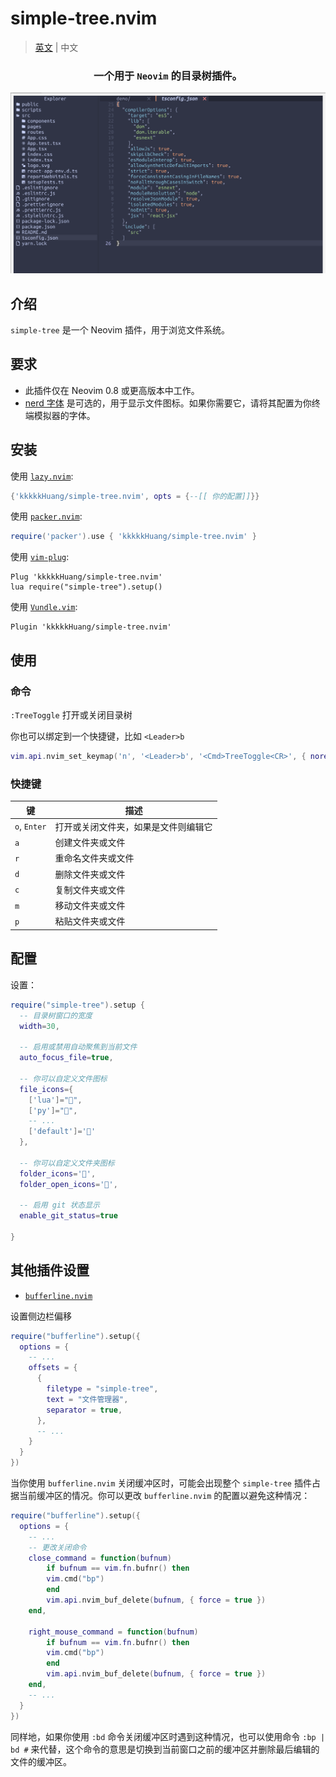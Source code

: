 # simple-tree.nvim

> [英文](./README.md) | 中文

<div align="center">
  <h3>一个用于 <code>Neovim</code> 的目录树插件。</h3>
  <img src="asset/image.png" alt="simple-tree" />
</div>

## 介绍

`simple-tree` 是一个 Neovim 插件，用于浏览文件系统。

## 要求

- 此插件仅在 Neovim 0.8 或更高版本中工作。
- [nerd 字体](https://www.nerdfonts.com/) 是可选的，用于显示文件图标。如果你需要它，请将其配置为你终端模拟器的字体。

## 安装

使用 [`lazy.nvim`](https://github.com/folke/lazy.nvim):

```lua
{'kkkkkHuang/simple-tree.nvim', opts = {--[[ 你的配置]]}}
```

使用 [`packer.nvim`](https://github.com/wbthomason/packer.nvim):

```lua
require('packer').use { 'kkkkkHuang/simple-tree.nvim' }
```

使用 [`vim-plug`](https://github.com/junegunn/vim-plug):

```vim
Plug 'kkkkkHuang/simple-tree.nvim'
lua require("simple-tree").setup()
```

使用 [`Vundle.vim`](https://github.com/VundleVim/Vundle.vim):

```vim
Plugin 'kkkkkHuang/simple-tree.nvim'
```


## 使用

### 命令

`:TreeToggle` 打开或关闭目录树

你也可以绑定到一个快捷键，比如 `<Leader>b`

```lua
vim.api.nvim_set_keymap('n', '<Leader>b', '<Cmd>TreeToggle<CR>', { noremap = true })
```

### 快捷键

| 键           | 描述                                 |
| ------------ | ------------------------------------ |
| `o`, `Enter` | 打开或关闭文件夹，如果是文件则编辑它 |
| `a`          | 创建文件夹或文件                     |
| `r`          | 重命名文件夹或文件                   |
| `d`          | 删除文件夹或文件                     |
| `c`          | 复制文件夹或文件                     |
| `m`          | 移动文件夹或文件                     |
| `p`          | 粘贴文件夹或文件                     |

## 配置

设置：

```lua
require("simple-tree").setup {
  -- 目录树窗口的宽度
  width=30,

  -- 启用或禁用自动聚焦到当前文件
  auto_focus_file=true,

  -- 你可以自定义文件图标
  file_icons={
    ['lua']="",
    ['py']="",
    -- ...
    ['default']=''
  },

  -- 你可以自定义文件夹图标
  folder_icons='',
  folder_open_icons='',

  -- 启用 git 状态显示
  enable_git_status=true

}
```

## 其他插件设置

- [`bufferline.nvim`](https://github.com/akinsho/bufferline.nvim)

设置侧边栏偏移

```lua
require("bufferline").setup({
  options = {
    -- ...
    offsets = {
      {
        filetype = "simple-tree",
        text = "文件管理器",
        separator = true,
      },
      -- ...
    }
  }
})
```

当你使用 `bufferline.nvim` 关闭缓冲区时，可能会出现整个 `simple-tree` 插件占据当前缓冲区的情况。你可以更改 `bufferline.nvim` 的配置以避免这种情况：

```lua
require("bufferline").setup({
  options = {
    -- ...
    -- 更改关闭命令
    close_command = function(bufnum)
    	if bufnum == vim.fn.bufnr() then
        vim.cmd("bp")
    	end
    	vim.api.nvim_buf_delete(bufnum, { force = true })
    end,

    right_mouse_command = function(bufnum)
    	if bufnum == vim.fn.bufnr() then
        vim.cmd("bp")
    	end
    	vim.api.nvim_buf_delete(bufnum, { force = true })
    end,
    -- ...
  }
})
```

同样地，如果你使用 `:bd` 命令关闭缓冲区时遇到这种情况，也可以使用命令 `:bp | bd #` 来代替，这个命令的意思是切换到当前窗口之前的缓冲区并删除最后编辑的文件的缓冲区。
